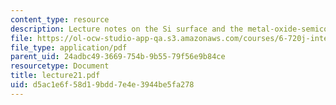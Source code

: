 ```yaml
---
content_type: resource
description: Lecture notes on the Si surface and the metal-oxide-semiconductor structure.
file: https://ol-ocw-studio-app-qa.s3.amazonaws.com/courses/6-720j-integrated-microelectronic-devices-spring-2007/d5ac1e6f58d19bdd7e4e3944be5fa278_lecture21.pdf
file_type: application/pdf
parent_uid: 24adbc49-3669-754b-9b55-79f56e9b84ce
resourcetype: Document
title: lecture21.pdf
uid: d5ac1e6f-58d1-9bdd-7e4e-3944be5fa278
---
```

